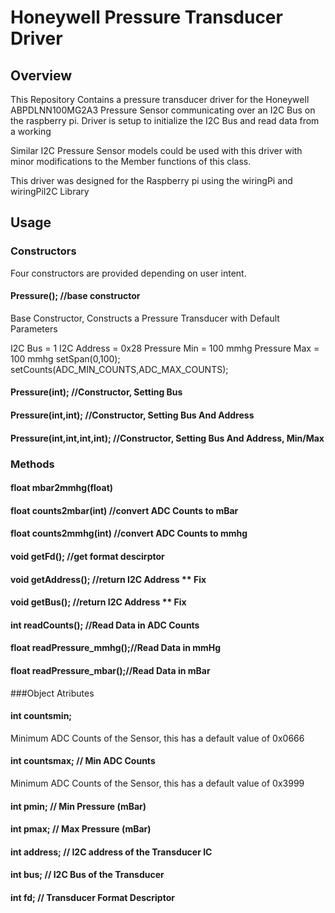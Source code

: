 # Honeywell Pressure Transducer Driver

## Overview
This Repository Contains a pressure transducer driver for the Honeywell ABPDLNN100MG2A3 Pressure Sensor communicating over an I2C Bus on the raspberry pi.  Driver is setup to initialize the I2C Bus and read data from a working 

Similar I2C Pressure Sensor models could be used with this driver with minor modifications to the Member functions of this class.

This driver was designed for the Raspberry pi using the wiringPi and wiringPiI2C Library

## Usage

### Constructors

Four constructors are provided depending on user intent.

#### Pressure();		  //base constructor
Base Constructor, Constructs a Pressure Transducer with Default Parameters

I2C Bus = 1
I2C Address = 0x28
Pressure Min = 100 mmhg
Pressure Max = 100 mmhg
	setSpan(0,100);
	setCounts(ADC_MIN_COUNTS,ADC_MAX_COUNTS);



#### Pressure(int);		  //Constructor, Setting Bus
#### Pressure(int,int);	  //Constructor, Setting Bus And Address
#### Pressure(int,int,int,int);	  //Constructor, Setting Bus And Address, Min/Max

### Methods

#### float mbar2mmhg(float)

#### float counts2mbar(int)   //convert ADC Counts to mBar
#### float counts2mmhg(int)   //convert ADC Counts to mmhg

#### void getFd();             //get format descirptor
#### void getAddress();        //return I2C Address ** Fix
#### void getBus();        //return I2C Address ** Fix

#### int readCounts();         //Read Data in ADC Counts

#### float readPressure_mmhg();//Read Data in mmHg

#### float readPressure_mbar();//Read Data in mBar

###Object Atributes

#### int countsmin; 
Minimum ADC Counts of the Sensor, this has a default value of 0x0666

#### int countsmax; // Min ADC Counts
Minimum ADC Counts of the Sensor, this has a default value of 0x3999

#### int pmin;      // Min Pressure (mBar)
#### int pmax;      // Max Pressure (mBar)
#### int address;   // I2C address of the Transducer IC
#### int bus;       // I2C Bus of the Transducer
#### int fd;	      // Transducer Format Descriptor
